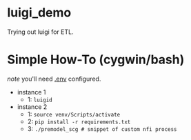 # luigi_demo
Trying out luigi for ETL.

# Simple How-To (cygwin/bash) 
*note* you'll need [.env](https://pypi.org/project/python-dotenv/) configured.

- instance 1
  - 1: ```luigid```
- instance 2
  - 1: ```source venv/Scripts/activate```
  - 2: ```pip install -r requirements.txt```
  - 3: ```./premodel_scg # snippet of custom nfi process```